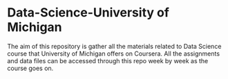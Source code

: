 # Data-Science-University of Michigan

The aim of this repository is gather all the materials related to Data Science course that University of Michigan offers on Coursera. All the assignments and data files can be accessed through this repo week by week as the course goes on.
